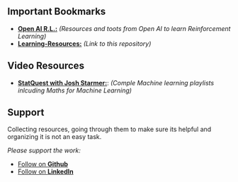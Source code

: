 
## **Important Bookmarks**

 - **[Open AI R.L.:](https://openai.com/resources/)** *(Resources and toots from Open AI to learn Reinforcement Learning)*
 - **[Learning-Resources:](https://github.com/amannirala13/Learning-Resources)** *(Link to this repository)*

## **Video Resources**
- [**StatQuest with Josh Starmer:**](https://www.youtube.com/channel/UCtYLUTtgS3k1Fg4y5tAhLbw): *(Comple Machine learning playlists inlcuding Maths for Machine Learning)* 

## Support
Collecting resources, going through them to make sure its helpful and organizing it is not an easy task.

*Please support the work:*
 - [Follow on **Github**](https://github.com/amannirala13)
 - [Follow on **LinkedIn**](https://www.linkedin.com/in/amannirala13/)
